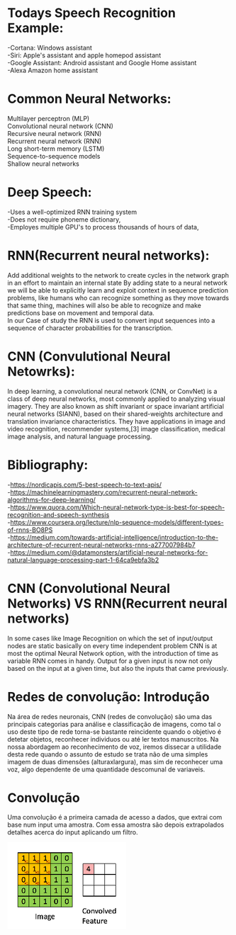 # Todays Speech Recognition Example:  
-Cortana: Windows assistant  
-Siri:    Apple's assistant and apple homepod assistant  
-Google Assistant: Android assistant and Google Home assistant  
-Alexa    Amazon home assistant  


# Common Neural Networks:  
Multilayer perceptron (MLP)  
Convolutional neural network (CNN)  
Recursive neural network (RNN)  
Recurrent neural network (RNN)  
Long short-term memory (LSTM)  
Sequence-to-sequence models  
Shallow neural networks
  
  
#  Deep Speech:  
-Uses a well-optimized RNN training system  
-Does not require phoneme dictionary,  
-Employes multiple GPU's to process thousands of hours of data,  
  


# RNN(Recurrent neural networks):
Add additional weights to the network to create cycles in the network graph in an effort to maintain an internal state
By adding state to a neural network we will be able to explicitly learn and exploit context in sequence prediction problems,
like humans who can recognize something as they move towards that same thing, machines will also be able to recognize and make predictions base on movement and temporal data.  
In our Case of study the RNN is used to convert input sequences into a sequence of character probabilities for the transcription.

# CNN (Convulutional Neural Netowrks):
In deep learning, a convolutional neural network (CNN, or ConvNet) is a class of deep neural networks, most commonly applied to analyzing visual imagery. They are also known as shift invariant or space invariant artificial neural networks (SIANN), based on their shared-weights architecture and translation invariance characteristics. They have applications in image and video recognition, recommender systems,[3] image classification, medical image analysis, and natural language processing.

# Bibliography:

-https://nordicapis.com/5-best-speech-to-text-apis/  
-https://machinelearningmastery.com/recurrent-neural-network-algorithms-for-deep-learning/  
-https://www.quora.com/Which-neural-network-type-is-best-for-speech-recognition-and-speech-synthesis  
-https://www.coursera.org/lecture/nlp-sequence-models/different-types-of-rnns-BO8PS  
-https://medium.com/towards-artificial-intelligence/introduction-to-the-architecture-of-recurrent-neural-networks-rnns-a277007984b7  
-https://medium.com/@datamonsters/artificial-neural-networks-for-natural-language-processing-part-1-64ca9ebfa3b2  

# CNN (Convolutional Neural Networks) VS RNN(Recurrent neural networks)

In some cases like Image Recognition on which the set of input/output nodes are static basically on every time independent problem CNN is at most the optimal Neural Network option, with the introduction of time as variable RNN comes in handy.  Output for a given input is now not only based on the input at a given time, but also the inputs that came previously. 



# Redes de convolução: Introdução

Na área de redes neuronais, CNN (redes de convolução) são uma das principais categorias para análise e classificação de imagens, como tal o uso deste tipo de rede torna-se bastante reincidente quando o objetivo é detetar objetos, reconhecer individuos ou até ler textos manuscritos.
Na nossa abordagem ao reconhecimento de voz, iremos dissecar a utilidade desta rede quando o assunto de estudo se trata não de uma simples imagem de duas dimensões (alturaxlargura), mas sim de reconhecer uma voz, algo dependente de uma quantidade descomunal de variaveis.


# Convolução

Uma convolução é a primeira camada de acesso a dados, que extrai com base num input uma amostra.
Com essa amostra são depois extrapolados detalhes acerca do input aplicando um filtro.


![](convolucao.gif)



